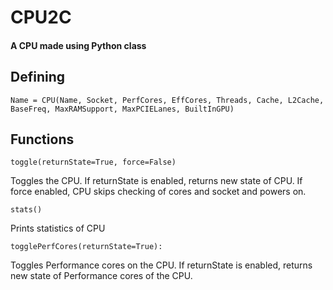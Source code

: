 # CPU2С
#### A CPU made using Python class
## Defining

    Name = CPU(Name, Socket, PerfCores, EffCores, Threads, Cache, L2Cache, BaseFreq, MaxRAMSupport, MaxPCIELanes, BuiltInGPU)

##  Functions

    toggle(returnState=True, force=False)
Toggles the CPU. If returnState is enabled, returns new state of CPU. If force enabled, CPU skips checking of cores and socket and powers on.
    
    stats()
Prints statistics of CPU

    togglePerfCores(returnState=True):
Toggles Performance cores on the CPU. If returnState is enabled, returns new state of Performance cores of the CPU.